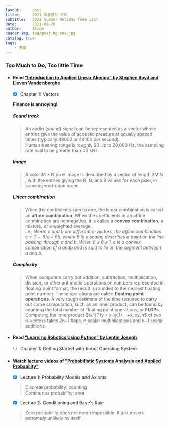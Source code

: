```yaml
---
layout:     post
title:      2021 여름방학 계획
subtitle:   2021 Summer Holiday Todo List
date:       2021-06-28
author:     Alice
header-img: img/post-bg-sea.jpg
catalog: true
tags:
    - 日常
---
```


### Too Much to Do, Too little Time

- #### Read ["Introduction to Applied Linear Algebra" by Stephen Boyd and Lieven Vandenberghe](http://vmls-book.stanford.edu)
	
	- [x] Chapter 1: Vectors  
	
	**Finance is annoying!**  
	
	##### Sound track  
	>An audio (sound) signal can be represented as a vector whose entries give the value of acoustic pressure at equally spaced times (typically 48000 or 44100 per second).  
	>Human hearing range is roughly 20 Hz to 20,000 Hz, the sampling rate had to be greater than 40 kHz.  
	
	##### Image  
	>A color M × N pixel image is described by a vector of length 3M N , with the entries giving the R, G, and B values for each pixel, in some agreed-upon order.  
	
	##### Linear combination
	>When the coefficients sum to one, the linear combination is called an **affine combination**. When the coefficients in an affine combination are nonnegative, it is called a **convex combination**, a mixture, or a weighted average.  
	>*i.e., When a and b are different n-vectors, the affine combination c = (1 − θ)a + θb, where θ is a scalar, describes a point on the line passing through a and b. When 0 ≤ θ ≤ 1, c is a convex combination of a andb,and is said to lie on the segment between a and b.*  
	
	##### Complexity  
	>When computers carry out addition, subtraction, multiplication, division, or other arithmetic operations on numbers represented in floating point format, the result is rounded to the nearest floating point number. These operations are called **floating point operations**.
	>A very rough estimate of the time required to carry out some computation, such as an inner product, can be found by counting the total number of floating point operations, or **FLOPs**.   
	>Computing the innerproduct $\x^{T}y = x_1y_1+···+x_ny_n$ of two n-vectors takes 2n−1 flops, n scalar multiplications and n−1 scalar additions.  
	
	  

- #### Read ["Learning Robotics Using Python" by Lentin Joseph](https://learning.oreilly.com/library/view/learning-robotics-using/9781788623315/)
	
	- [ ] Chapter 1: Getting Started with Robot Operating System
	
	  
	
- #### Watch lecture videos of ["Probabilistic Systems Analysis and Applied Probability"](https://www.youtube.com/playlist?list=PLUl4u3cNGP60A3XMwZ5sep719_nh95qOe)

	- [x] Lecture 1:  Probability Models and Axioms  
	>Discrete probability: counting  
	>Continuous probability: area
	      
	- [x] Lecture 2:  Conditioning and Baye's Rule  
	>Zero probability does not mean impossible. It just means extremely unlikely by itself.


